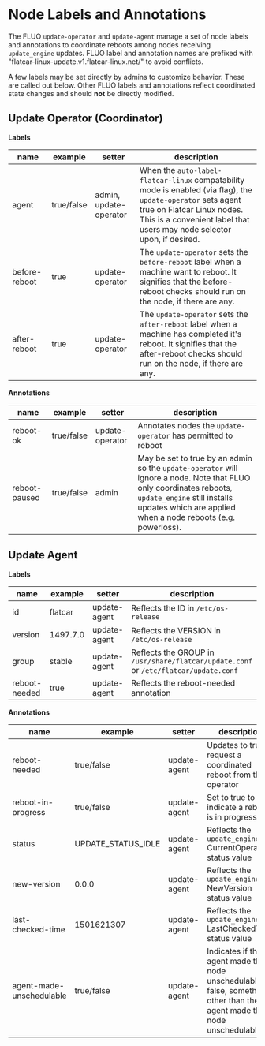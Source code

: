# Node Labels and Annotations

The FLUO `update-operator` and `update-agent` manage a set of node labels and annotations to coordinate reboots among nodes receiving `update_engine` updates. FLUO label and annotation names are prefixed with "flatcar-linux-update.v1.flatcar-linux.net/" to avoid conflicts.

A few labels may be set directly by admins to customize behavior. These are called out below. Other FLUO labels and annotations reflect coordinated state changes and should **not** be directly modified.

## Update Operator (Coordinator)

**Labels**

| name  | example    | setter | description |
|-------|------------|--------|---------------|
| agent | true/false | admin, update-operator | When the `auto-label-flatcar-linux` compatability mode is enabled (via flag), the `update-operator` sets agent true on Flatcar Linux nodes. This is a convenient label that users may node selector upon, if desired. |
| before-reboot | true | update-operator | The `update-operator` sets the `before-reboot` label when a machine want to reboot. It signifies that the before-reboot checks should run on the node, if there are any. |
| after-reboot | true | update-operator | The `update-operator` sets the `after-reboot` label when a machine has completed it's reboot. It signifies that the after-reboot checks should run on the node, if there are any. |

**Annotations**

| name      | example    | setter | description |
|-----------|------------|--------|-------------|
| reboot-ok | true/false | update-operator | Annotates nodes the `update-operator` has permitted to reboot |
| reboot-paused  | true/false | admin | May be set to true by an admin so the `update-operator` will ignore a node. Note that FLUO only coordinates reboots, `update_engine` still installs updates which are applied when a node reboots (e.g. powerloss). |

## Update Agent

**Labels**

| name | example | setter           | description |
|------|---------|------------------|-------------|
| id   | flatcar |  update-agent    | Reflects the ID in `/etc/os-release` |
| version | 1497.7.0 | update-agent | Reflects the VERSION in `/etc/os-release` |
| group | stable | update-agent     | Reflects the GROUP in `/usr/share/flatcar/update.conf` or `/etc/flatcar/update.conf` |
| reboot-needed | true | update-agent | Reflects the reboot-needed annotation |

**Annotations**

| name | example | setter           | description |
|------|---------|------------------|-------------|
| reboot-needed  | true/false | update-agent | Updates to true to request a coordinated reboot from the operator |
| reboot-in-progress | true/false | update-agent | Set to true to indicate a reboot is in progress |
| status | UPDATE_STATUS_IDLE | update-agent | Reflects the `update_engine` CurrentOperation status value |
| new-version       | 0.0.0      | update-agent | Reflects the `update_engine` NewVersion status value |
| last-checked-time | 1501621307 | update-agent | Reflects the `update_engine` LastCheckedTime status value |
| agent-made-unschedulable | true/false | update-agent | Indicates if the agent made the node unschedulable. If false, something other than the agent made the node unschedulable |
